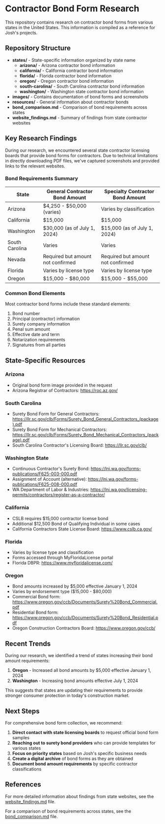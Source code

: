 # Contractor Bond Form Research

This repository contains research on contractor bond forms from various states in the United States. This information is compiled as a reference for Josh's projects.

## Repository Structure

- **states/** - State-specific information organized by state name
  - **arizona/** - Arizona contractor bond information
  - **california/** - California contractor bond information
  - **florida/** - Florida contractor bond information
  - **oregon/** - Oregon contractor bond information
  - **south-carolina/** - South Carolina contractor bond information
  - **washington/** - Washington state contractor bond information
- **images/** - Contains documentation of bond forms and screenshots
- **resources/** - General information about contractor bonds
- **bond_comparison.md** - Comparison of bond requirements across states
- **website_findings.md** - Summary of findings from state contractor websites

## Key Research Findings

During our research, we encountered several state contractor licensing boards that provide bond forms for contractors. Due to technical limitations in directly downloading PDF files, we've captured screenshots and provided links to the relevant websites.

### Bond Requirements Summary

| State | General Contractor Bond Amount | Specialty Contractor Bond Amount |
|-------|--------------------------------|----------------------------------|
| Arizona | $4,250 - $50,000 (varies) | Varies by classification |
| California | $15,000 | $15,000 |
| Washington | $30,000 (as of July 1, 2024) | $15,000 (as of July 1, 2024) |
| South Carolina | Varies | Varies |
| Nevada | Required but amount not confirmed | Required but amount not confirmed |
| Florida | Varies by license type | Varies by license type |
| Oregon | $15,000 - $80,000 | $15,000 - $55,000 |

### Common Bond Elements

Most contractor bond forms include these standard elements:
1. Bond number
2. Principal (contractor) information
3. Surety company information
4. Penal sum amount
5. Effective date and term
6. Notarization requirements
7. Signatures from all parties

## State-Specific Resources

### Arizona

- Original bond form image provided in the request
- Arizona Registrar of Contractors: https://roc.az.gov/

### South Carolina

- Surety Bond Form for General Contractors: https://llr.sc.gov/clb/Forms/Surety_Bond_General_Contractors_(package).pdf
- Surety Bond Form for Mechanical Contractors: https://llr.sc.gov/clb/Forms/Surety_Bond_Mechanical_Contractors_(package).pdf
- South Carolina Contractor's Licensing Board: https://llr.sc.gov/clb/

### Washington State

- Continuous Contractor's Surety Bond: https://lni.wa.gov/forms-publications/F625-003-000.pdf
- Assignment of Account (alternative): https://lni.wa.gov/forms-publications/F625-008-000.pdf
- WA Department of Labor & Industries: https://lni.wa.gov/licensing-permits/contractors/register-as-a-contractor/

### California

- CSLB requires $15,000 contractor license bond
- Additional $12,500 Bond of Qualifying Individual in some cases
- California Contractors State License Board: https://www.cslb.ca.gov/

### Florida

- Varies by license type and classification
- Forms accessed through MyFloridaLicense portal
- Florida DBPR: https://www.myfloridalicense.com/

### Oregon

- Bond amounts increased by $5,000 effective January 1, 2024
- Varies by endorsement type ($15,000 - $80,000)
- Commercial Bond form: https://www.oregon.gov/ccb/Documents/Surety%20Bond_Commercial.pdf
- Residential Bond form: https://www.oregon.gov/ccb/Documents/Surety%20Bond_Residential.pdf
- Oregon Construction Contractors Board: https://www.oregon.gov/ccb/

## Recent Trends

During our research, we identified a trend of states increasing their bond amount requirements:

1. **Oregon** - Increased all bond amounts by $5,000 effective January 1, 2024
2. **Washington** - Increasing bond amounts effective July 1, 2024

This suggests that states are updating their requirements to provide stronger consumer protection in today's construction market.

## Next Steps

For comprehensive bond form collection, we recommend:

1. **Direct contact with state licensing boards** to request official bond form samples
2. **Reaching out to surety bond providers** who can provide templates for various states
3. **Focus on priority states** based on Josh's specific business needs
4. **Create a digital archive** of bond forms as they are obtained
5. **Document bond amount requirements** by specific contractor classifications

## References

For more detailed information about findings from state websites, see the [website_findings.md](website_findings.md) file.

For a comparison of bond requirements across states, see the [bond_comparison.md](bond_comparison.md) file.
